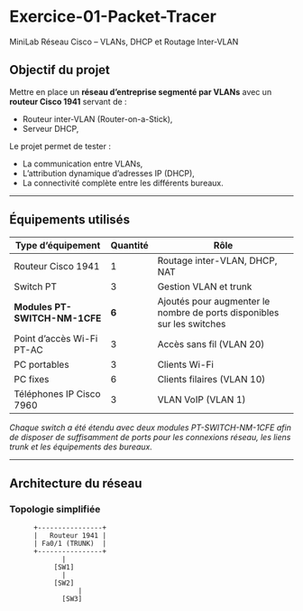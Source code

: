 # Exercice-01-Packet-Tracer
 MiniLab Réseau Cisco – VLANs, DHCP et Routage Inter-VLAN

## Objectif du projet
Mettre en place un **réseau d’entreprise segmenté par VLANs** avec un **routeur Cisco 1941** servant de :
- Routeur inter-VLAN (Router-on-a-Stick),
- Serveur DHCP,

Le projet permet de tester :
- La communication entre VLANs,
- L’attribution dynamique d’adresses IP (DHCP),
- La connectivité complète entre les différents bureaux.

---

## Équipements utilisés
| Type d’équipement | Quantité | Rôle |
|-------------------|-----------|------|
| Routeur Cisco 1941 | 1 | Routage inter-VLAN, DHCP, NAT |
| Switch PT | 3 | Gestion VLAN et trunk |
| **Modules PT-SWITCH-NM-1CFE** | **6** | Ajoutés pour augmenter le nombre de ports disponibles sur les switches |
| Point d’accès Wi-Fi PT-AC | 3 | Accès sans fil (VLAN 20) |
| PC portables | 3 | Clients Wi-Fi |
| PC fixes | 6 | Clients filaires (VLAN 10) |
| Téléphones IP Cisco 7960 | 3 | VLAN VoIP (VLAN 1) |

 *Chaque switch a été étendu avec deux modules PT-SWITCH-NM-1CFE afin de disposer de suffisamment de ports pour les connexions réseau, les liens trunk et les équipements des bureaux.*


---

##  Architecture du réseau

### Topologie simplifiée

          +----------------+
          |   Routeur 1941 |
          | Fa0/1 (TRUNK)  |
          +----------------+
                 |
               [SW1]
               	 |
               [SW2]
		             |
	             [SW3]

